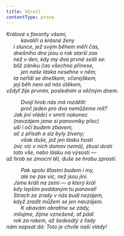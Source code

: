```yaml
---
title: Výročí
contentType: prose
---
```


<section>

_Králové s favority všemi,  
          kavalíři a krásné ženy  
     i slunce, jež svým během měří čas,  
     dnešního dne jsou o rok starší zas  
     než v den, kdy my dva prvně sešli se:  
     blíž zániku čas všechno přinese,  
          jen naše láska nesehne v něm;  
     ta neřídí se dneškem, včerejškem,  
     její běh není od nás útěkem,  
vždyť žije prvním, posledním a věčným dnem._

</section>

<section>

          _Dvojí hrob nás má rozdělit:  
          proč jeden pro dva nemůžeme mít?  
     Jak jiní vládci v smrti nakonec  
     (navzájem jsme si panovníky přec)  
     uší i očí budem zbaveni,  
     ač z přísah a slz byly živeny;  
          však duše, jež jen lásku hostí  
     (nic víc v nich domov nemá), zkusí dosti  
     toto vše, nebo lásku na výsosti —  
až hrob se zmocní těl, duše se hrobu zprostí._

</section>

<section>

          _Pak spolu šťastni budem i my,  
          ale ne zas víc, než jsou jiní.  
     Jsme králi na zemi — a který král  
     kdy lepším poddaným tu panoval!  
     Strach ze zrady v nás budí nezájem,  
     když zradit můžem se jen navzájem.  
          K obavám obraťme se zády,  
     milujme, žijme vznešeně, ať pádí  
     rok za rokem, až šedesátý z řady  
nám napsat dá: Toto je chvíle naší vlády!_

</section>

